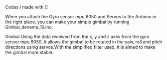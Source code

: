 Codes I made with C

When you attach the Gyro sensor mpu 6050 and Servos to the Arduino in the right place, you can make your simple gimbal by running Gimbal_deneme_16.ino.


Gimbal 
Using the data received from the x, y and z axes from the gyro sensor mpu 6050, it allows the gimbal to be rotated in the yaw, roll and pitch directions 
using servos.With the simplified filter used, it is aimed to make the gimbal more stable.
